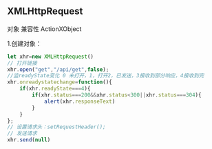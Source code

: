 ## XMLHttpRequest

对象 兼容性 ActionXObject

1.创建对象：

```javascript
let xhr=new XMLHttpRequest()
// 打开链接
xhr.open("get","/api/get",false);
//监readyState变化 0 未打开，1，打开2，已发送，3接收到部分响应，4接收到完
xhr.onreadystatechange=function(){
	if(xhr.readyState===4){
        if(xhr.status===200&&xhr.status<300||xhr.status===304){
            alert(xhr.responseText)
        }
    }
};
// 设置请求头：setRequestHeader();
// 发送请求
xhr.send(null)




```

